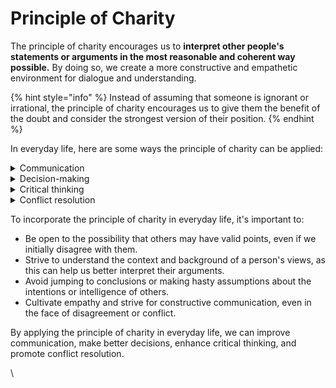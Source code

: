 # Principle of Charity

The principle of charity encourages us to **interpret other people's statements or arguments in the most reasonable and coherent way possible.** By doing so, we create a more constructive and empathetic environment for dialogue and understanding.

{% hint style="info" %}
Instead of assuming that someone is ignorant or irrational, the principle of charity encourages us to give them the benefit of the doubt and consider the strongest version of their position.
{% endhint %}

In everyday life, here are some ways the principle of charity can be applied:

<details>

<summary>Communication</summary>

Applying the principle of charity can improve our interactions with others by fostering more respectful and empathetic conversations. By assuming that others are expressing their thoughts in good faith, we are more likely to engage in meaningful dialogue and find common ground

</details>

<details>

<summary>Decision-making</summary>

When we apply the principle of charity to the information and arguments we encounter, we are more likely to make well-informed decisions. By seeking the strongest interpretation of others' views, we can better understand the complexities of a situation and weigh our options more effectively.

</details>

<details>

<summary>Critical thinking</summary>

The principle of charity can help us develop our critical thinking skills by pushing us to engage with the strongest version of opposing arguments or ideas. This encourages intellectual rigour and helps us refine our own beliefs and positions.

</details>

<details>

<summary>Conflict resolution</summary>

In situations where disagreements or conflicts arise, the principle of charity can help us work towards resolution by promoting understanding and empathy. By attempting to see the issue from the other person's perspective and considering their arguments fairly, we can create a more productive environment for resolving disputes.

</details>

To incorporate the principle of charity in everyday life, it's important to:

* Be open to the possibility that others may have valid points, even if we initially disagree with them.
* Strive to understand the context and background of a person's views, as this can help us better interpret their arguments.
* Avoid jumping to conclusions or making hasty assumptions about the intentions or intelligence of others.
* Cultivate empathy and strive for constructive communication, even in the face of disagreement or conflict.

By applying the principle of charity in everyday life, we can improve communication, make better decisions, enhance critical thinking, and promote conflict resolution.

\


